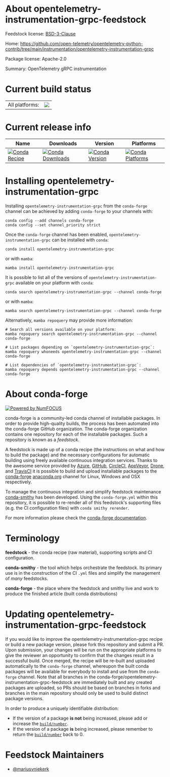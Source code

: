 About opentelemetry-instrumentation-grpc-feedstock
==================================================

Feedstock license: [BSD-3-Clause](https://github.com/conda-forge/opentelemetry-instrumentation-grpc-feedstock/blob/main/LICENSE.txt)

Home: https://github.com/open-telemetry/opentelemetry-python-contrib/tree/main/instrumentation/opentelemetry-instrumentation-grpc

Package license: Apache-2.0

Summary: OpenTelemetry gRPC instrumentation

Current build status
====================


<table><tr><td>All platforms:</td>
    <td>
      <a href="https://dev.azure.com/conda-forge/feedstock-builds/_build/latest?definitionId=13872&branchName=main">
        <img src="https://dev.azure.com/conda-forge/feedstock-builds/_apis/build/status/opentelemetry-instrumentation-grpc-feedstock?branchName=main">
      </a>
    </td>
  </tr>
</table>

Current release info
====================

| Name | Downloads | Version | Platforms |
| --- | --- | --- | --- |
| [![Conda Recipe](https://img.shields.io/badge/recipe-opentelemetry--instrumentation--grpc-green.svg)](https://anaconda.org/conda-forge/opentelemetry-instrumentation-grpc) | [![Conda Downloads](https://img.shields.io/conda/dn/conda-forge/opentelemetry-instrumentation-grpc.svg)](https://anaconda.org/conda-forge/opentelemetry-instrumentation-grpc) | [![Conda Version](https://img.shields.io/conda/vn/conda-forge/opentelemetry-instrumentation-grpc.svg)](https://anaconda.org/conda-forge/opentelemetry-instrumentation-grpc) | [![Conda Platforms](https://img.shields.io/conda/pn/conda-forge/opentelemetry-instrumentation-grpc.svg)](https://anaconda.org/conda-forge/opentelemetry-instrumentation-grpc) |

Installing opentelemetry-instrumentation-grpc
=============================================

Installing `opentelemetry-instrumentation-grpc` from the `conda-forge` channel can be achieved by adding `conda-forge` to your channels with:

```
conda config --add channels conda-forge
conda config --set channel_priority strict
```

Once the `conda-forge` channel has been enabled, `opentelemetry-instrumentation-grpc` can be installed with `conda`:

```
conda install opentelemetry-instrumentation-grpc
```

or with `mamba`:

```
mamba install opentelemetry-instrumentation-grpc
```

It is possible to list all of the versions of `opentelemetry-instrumentation-grpc` available on your platform with `conda`:

```
conda search opentelemetry-instrumentation-grpc --channel conda-forge
```

or with `mamba`:

```
mamba search opentelemetry-instrumentation-grpc --channel conda-forge
```

Alternatively, `mamba repoquery` may provide more information:

```
# Search all versions available on your platform:
mamba repoquery search opentelemetry-instrumentation-grpc --channel conda-forge

# List packages depending on `opentelemetry-instrumentation-grpc`:
mamba repoquery whoneeds opentelemetry-instrumentation-grpc --channel conda-forge

# List dependencies of `opentelemetry-instrumentation-grpc`:
mamba repoquery depends opentelemetry-instrumentation-grpc --channel conda-forge
```


About conda-forge
=================

[![Powered by
NumFOCUS](https://img.shields.io/badge/powered%20by-NumFOCUS-orange.svg?style=flat&colorA=E1523D&colorB=007D8A)](https://numfocus.org)

conda-forge is a community-led conda channel of installable packages.
In order to provide high-quality builds, the process has been automated into the
conda-forge GitHub organization. The conda-forge organization contains one repository
for each of the installable packages. Such a repository is known as a *feedstock*.

A feedstock is made up of a conda recipe (the instructions on what and how to build
the package) and the necessary configurations for automatic building using freely
available continuous integration services. Thanks to the awesome service provided by
[Azure](https://azure.microsoft.com/en-us/services/devops/), [GitHub](https://github.com/),
[CircleCI](https://circleci.com/), [AppVeyor](https://www.appveyor.com/),
[Drone](https://cloud.drone.io/welcome), and [TravisCI](https://travis-ci.com/)
it is possible to build and upload installable packages to the
[conda-forge](https://anaconda.org/conda-forge) [anaconda.org](https://anaconda.org/)
channel for Linux, Windows and OSX respectively.

To manage the continuous integration and simplify feedstock maintenance
[conda-smithy](https://github.com/conda-forge/conda-smithy) has been developed.
Using the ``conda-forge.yml`` within this repository, it is possible to re-render all of
this feedstock's supporting files (e.g. the CI configuration files) with ``conda smithy rerender``.

For more information please check the [conda-forge documentation](https://conda-forge.org/docs/).

Terminology
===========

**feedstock** - the conda recipe (raw material), supporting scripts and CI configuration.

**conda-smithy** - the tool which helps orchestrate the feedstock.
                   Its primary use is in the construction of the CI ``.yml`` files
                   and simplify the management of *many* feedstocks.

**conda-forge** - the place where the feedstock and smithy live and work to
                  produce the finished article (built conda distributions)


Updating opentelemetry-instrumentation-grpc-feedstock
=====================================================

If you would like to improve the opentelemetry-instrumentation-grpc recipe or build a new
package version, please fork this repository and submit a PR. Upon submission,
your changes will be run on the appropriate platforms to give the reviewer an
opportunity to confirm that the changes result in a successful build. Once
merged, the recipe will be re-built and uploaded automatically to the
`conda-forge` channel, whereupon the built conda packages will be available for
everybody to install and use from the `conda-forge` channel.
Note that all branches in the conda-forge/opentelemetry-instrumentation-grpc-feedstock are
immediately built and any created packages are uploaded, so PRs should be based
on branches in forks and branches in the main repository should only be used to
build distinct package versions.

In order to produce a uniquely identifiable distribution:
 * If the version of a package **is not** being increased, please add or increase
   the [``build/number``](https://docs.conda.io/projects/conda-build/en/latest/resources/define-metadata.html#build-number-and-string).
 * If the version of a package **is** being increased, please remember to return
   the [``build/number``](https://docs.conda.io/projects/conda-build/en/latest/resources/define-metadata.html#build-number-and-string)
   back to 0.

Feedstock Maintainers
=====================

* [@mariusvniekerk](https://github.com/mariusvniekerk/)


<!-- dummy commit to enable rerendering -->

